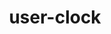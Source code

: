 ---
title: user-clock
unicode_regular: \ec92
unicode_bold: \ec91
unicode_solid: \ec93
unicode_brand: 
---